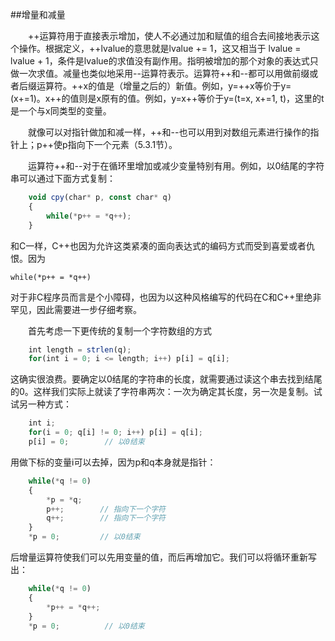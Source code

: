 ##增量和减量

&emsp;&emsp;++运算符用于直接表示增加，使人不必通过加和赋值的组合去间接地表示这个操作。根据定义，++lvalue的意思就是lvalue += 1，这又相当于 lvalue = lvalue + 1，条件是lvalue的求值没有副作用。指明被增加的那个对象的表达式只做一次求值。减量也类似地采用--运算符表示。运算符++和--都可以用做前缀或者后缀运算符。++x的值是（增量之后的）新值。例如，y=++x等价于y=(x+=1)。x++的值则是x原有的值。例如，y=x++等价于y=(t=x, x+=1, t)，这里的t是一个与x同类型的变量。

&emsp;&emsp;就像可以对指针做加和减一样，++和--也可以用到对数组元素进行操作的指针上；p++使p指向下一个元素（5.3.1节）。

&emsp;&emsp;运算符++和--对于在循环里增加或减少变量特别有用。例如，以0结尾的字符串可以通过下面方式复制：

```javascript
    void cpy(char* p, const char* q)
    {
        while(*p++ = *q++);
    }
```

和C一样，C++也因为允许这类紧凑的面向表达式的编码方式而受到喜爱或者仇恨。因为

    while(*p++ = *q++)
    
对于非C程序员而言是个小障碍，也因为以这种风格编写的代码在C和C++里绝非罕见，因此需要进一步仔细考察。

&emsp;&emsp;首先考虑一下更传统的复制一个字符数组的方式

```javascript
    int length = strlen(q);
    for(int i = 0; i <= length; i++) p[i] = q[i];
```

这确实很浪费。要确定以0结尾的字符串的长度，就需要通过读这个串去找到结尾的0。这样我们实际上就读了字符串两次：一次为确定其长度，另一次是复制。试试另一种方式：

```javascript
    int i;
    for(i = 0; q[i] != 0; i++) p[i] = q[i];
    p[i] = 0;        // 以0结束
```

用做下标的变量i可以去掉，因为p和q本身就是指针：

```javascript
    while(*q != 0)
    {
        *p = *q;
        p++;        // 指向下一个字符
        q++;        // 指向下一个字符
    }
    *p = 0;         // 以0结束
```

后增量运算符使我们可以先用变量的值，而后再增加它。我们可以将循环重新写出：

```javascript
    while(*q != 0)
    {
        *p++ = *q++;
    }
    *p = 0;          // 以0结束
```









